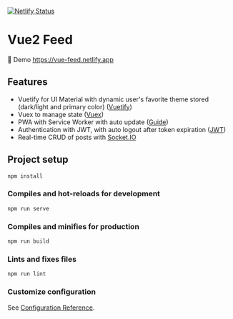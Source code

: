 [![Netlify Status](https://api.netlify.com/api/v1/badges/1b767ad0-9bc4-4159-b09a-b3a03b8d74ce/deploy-status)](https://app.netlify.com/sites/vue-feed/deploys)

# Vue2 Feed

🚀 Demo https://vue-feed.netlify.app

<h2>Features</h2>
<ul>
  <li>Vuetify for UI Material with dynamic user's favorite theme stored (dark/light and primary color) (<a href="https://vuetifyjs.com/en/getting-started/installation/">Vuetify</a>)</li>
  <li>Vuex to manage state (<a href="https://vuex.vuejs.org/">Vuex</a>)</li> 
  <li>PWA with Service Worker with auto update (<a href="https://ionicframework.com/docs/vue/pwa">Guide</a>)</li>
  <li>Authentication with JWT, with auto logout after token expiration (<a href="https://jwt.io/">JWT</a>)</li>
  <li>Real-time CRUD of posts with <a href="https://socket.io/">Socket.IO</a></li>
</ul>

## Project setup
```
npm install
```

### Compiles and hot-reloads for development
```
npm run serve
```

### Compiles and minifies for production
```
npm run build
```

### Lints and fixes files
```
npm run lint
```

### Customize configuration
See [Configuration Reference](https://cli.vuejs.org/config/).
